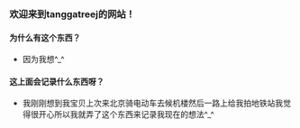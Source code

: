 ### 欢迎来到tanggatreej的网站！
#### 为什么有这个东西？
- 因为我想^_^
#### 这上面会记录什么东西呀？
- 我刚刚想到我宝贝上次来北京骑电动车去候机楼然后一路上给我拍地铁站我觉得很开心所以我就弄了这个东西来记录我现在的想法^_^
